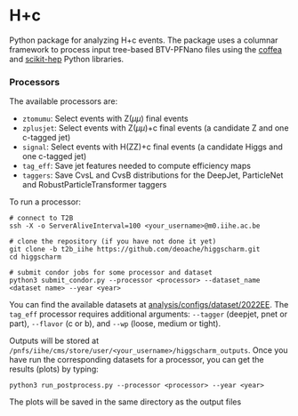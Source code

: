 # H+c

Python package for analyzing H+c events. The package uses a columnar framework to process input tree-based BTV-PFNano files using the [coffea](https://coffeateam.github.io/coffea/) and [scikit-hep](https://scikit-hep.org) Python libraries.


### Processors

The available processors are:
* `ztomumu`: Select events with Z($\mu \mu$) final events
* `zplusjet`: Select events with Z($\mu \mu$)+c final events (a candidate Z and one c-tagged jet)
* `signal`: Select events with H(ZZ)+c final events (a candidate Higgs and one c-tagged jet)
* `tag_eff`: Save jet features needed to compute efficiency maps
* `taggers`: Save CvsL and CvsB distributions for the DeepJet, ParticleNet and RobustParticleTransformer taggers

To run a processor:
```
# connect to T2B
ssh -X -o ServerAliveInterval=100 <your_username>@m0.iihe.ac.be

# clone the repository (if you have not done it yet)
git clone -b t2b_iihe https://github.com/deoache/higgscharm.git
cd higgscharm

# submit condor jobs for some processor and dataset
python3 submit_condor.py --processor <processor> --dataset_name <dataset name> --year <year>
```    
You can find the available datasets at [analysis/configs/dataset/2022EE](https://github.com/deoache/higgscharm/tree/main/analysis/configs/dataset/2022EE). The `tag_eff` processor requires additional arguments: `--tagger` (deepjet, pnet or part), `--flavor` (c or b), and `--wp` (loose, medium or tight).

Outputs will be stored at `/pnfs/iihe/cms/store/user/<your_username>/higgscharm_outputs`. Once you have run the corresponding datasets for a processor, you can get the results (plots) by typing:
``` 
python3 run_postprocess.py --processor <processor> --year <year>
``` 
The plots will be saved in the same directory as the output files